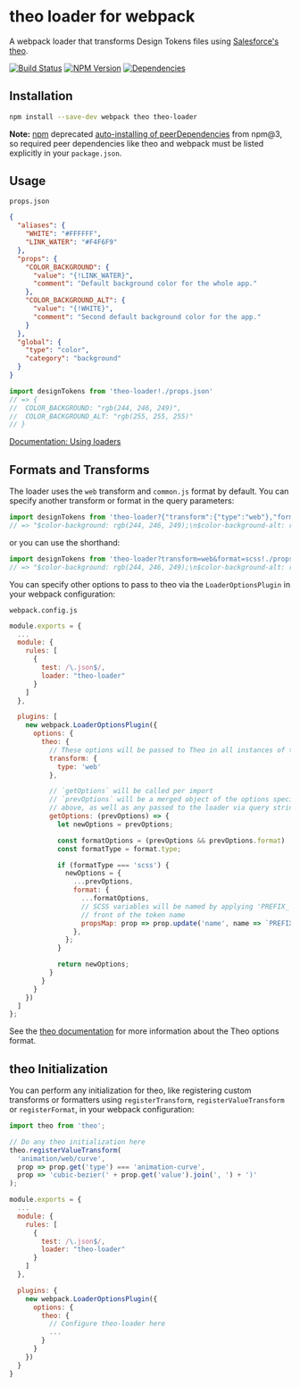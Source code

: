 # theo loader for webpack

A webpack loader that transforms Design Tokens files using [Salesforce's theo](https://github.com/salesforce-ux/theo).

[![Build Status](https://img.shields.io/travis/Autodesk/theo-loader/master.svg)](https://travis-ci.org/Autodesk/theo-loader)
[![NPM Version](https://img.shields.io/npm/v/theo-loader.svg)](https://www.npmjs.com/package/theo-loader)
[![Dependencies](https://david-dm.org/Autodesk/theo-loader.svg)](https://david-dm.org/Autodesk/theo-loader)

## Installation

```bash
npm install --save-dev webpack theo theo-loader
```

__Note:__ [npm](https://npmjs.com) deprecated
[auto-installing of peerDependencies](https://github.com/npm/npm/issues/6565) from npm@3, so required peer dependencies like theo and webpack must be listed explicitly in your `package.json`.

## Usage

`props.json`
```json
{
  "aliases": {
    "WHITE": "#FFFFFF",
    "LINK_WATER": "#F4F6F9"
  },
  "props": {
    "COLOR_BACKGROUND": {
      "value": "{!LINK_WATER}",
      "comment": "Default background color for the whole app."
    },
    "COLOR_BACKGROUND_ALT": {
      "value": "{!WHITE}",
      "comment": "Second default background color for the app."
    }
  },
  "global": {
    "type": "color",
    "category": "background"
  }
}
```

``` javascript
import designTokens from 'theo-loader!./props.json'
// => {
//  COLOR_BACKGROUND: "rgb(244, 246, 249)",
//  COLOR_BACKGROUND_ALT: "rgb(255, 255, 255)"
// }
```

[Documentation: Using loaders](http://webpack.github.io/docs/using-loaders.html)

## Formats and Transforms

The loader uses the `web` transform and `common.js` format by default. You can specify another transform or format in the query parameters:

```javascript
import designTokens from 'theo-loader?{"transform":{"type":"web"},"format":{"type":"scss"}!./props.json';
// => "$color-background: rgb(244, 246, 249);\n$color-background-alt: rgb(255, 255, 255);"
```

or you can use the shorthand:

```javascript
import designTokens from 'theo-loader?transform=web&format=scss!./props.json';
// => "$color-background: rgb(244, 246, 249);\n$color-background-alt: rgb(255, 255, 255);"
```

You can specify other options to pass to theo via the `LoaderOptionsPlugin` in your webpack configuration:

`webpack.config.js`
```javascript
module.exports = {
  ...
  module: {
    rules: [
      {
        test: /\.json$/,
        loader: "theo-loader"
      }
    ]
  },

  plugins: [
    new webpack.LoaderOptionsPlugin({
      options: {
        theo: {
          // These options will be passed to Theo in all instances of theo-loader
          transform: {
            type: 'web'
          },

          // `getOptions` will be called per import
          // `prevOptions` will be a merged object of the options specified
          // above, as well as any passed to the loader via query string
          getOptions: (prevOptions) => {
            let newOptions = prevOptions;

            const formatOptions = (prevOptions && prevOptions.format) || {};
            const formatType = format.type;

            if (formatType === 'scss') {
              newOptions = {
                ...prevOptions,
                format: {
                  ...formatOptions,
                  // SCSS variables will be named by applying 'PREFIX_' to the
                  // front of the token name
                  propsMap: prop => prop.update('name', name => `PREFIX_${name}`)
                },
              };
            }

            return newOptions;
          }
        }
      }
    })
  ]
};
```

See the [theo documentation](https://github.com/salesforce-ux/theo) for more information about the Theo options format.

## theo Initialization

You can perform any initialization for theo, like registering custom transforms or formatters using `registerTransform`, `registerValueTransform` or `registerFormat`, in your webpack configuration:

```javascript
import theo from 'theo';

// Do any theo initialization here
theo.registerValueTransform(
  'animation/web/curve',
  prop => prop.get('type') === 'animation-curve',
  prop => 'cubic-bezier(' + prop.get('value').join(', ') + ')'
);

module.exports = {
  ...
  module: {
    rules: [
      {
        test: /\.json$/,
        loader: "theo-loader"
      }
    ]
  },

  plugins: {
    new webpack.LoaderOptionsPlugin({
      options: {
        theo: {
          // Configure theo-loader here
          ...
        }
      }
    })
  }
}
```
